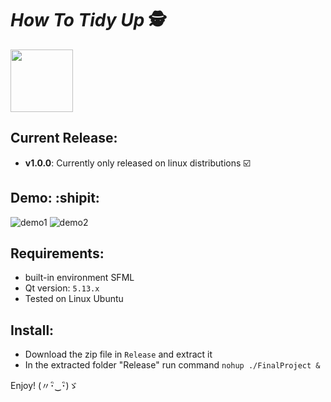 # *How To Tidy Up* :detective:
<img src="https://github.com/University-of-Utah-CS3505/a8-an-educational-app-f18-dominicutter/blob/develop/Senary10_logo.png" width="100"/>

## Current Release:
- **v1.0.0**: Currently only released on linux distributions :ballot_box_with_check:	



## Demo: :shipit:
![demo1](https://github.com/University-of-Utah-CS3505/a8-an-educational-app-f18-dominicutter/blob/develop/demo1.gif)
![demo2](https://github.com/University-of-Utah-CS3505/a8-an-educational-app-f18-dominicutter/blob/develop/demo2.gif)

## Requirements:
- built-in environment SFML
- Qt version: `5.13.x`
- Tested on Linux Ubuntu 

## Install: 
- Download the zip file in `Release` and extract it
- In the extracted folder "Release" run command `nohup ./FinalProject &` 


Enjoy! (〃･ิ‿･ิ)ゞ
